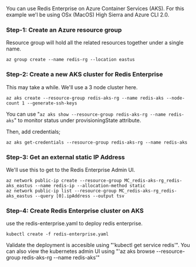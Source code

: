 You can use Redis Enterprise on Azure Container Services (AKS). For this example we'l be using OSx (MacOS) High Sierra and Azure CLI 2.0.

### Step-1: Create an Azure resource group
Resource group will hold all the related resources together under a single name. 
```
az group create --name redis-rg --location eastus
```

### Step-2: Create a new AKS cluster for Redis Enterprise
This may take a while. We'll use a 3 node cluster here.
```
az aks create --resource-group redis-aks-rg --name redis-aks --node-count 1 --generate-ssh-keys
```
You can use "`az aks show --resource-group redis-aks-rg --name redis-aks`" to monitor status under provisioningState attribute. 

Then, add credentials;
```
az aks get-credentials --resource-group redis-aks-rg --name redis-aks
```

### Step-3: Get an external static IP Address
We'll use this to get to the Redis Enterprise Admin UI.
```
az network public-ip create --resource-group MC_redis-aks-rg_redis-aks_eastus --name redis-ip --allocation-method static
az network public-ip list --resource-group MC_redis-aks-rg_redis-aks_eastus --query [0].ipAddress --output tsv
```

### Step-4: Create Redis Enterprise cluster on AKS
use the redis-enterprise.yaml to deploy redis enterprise.
```
kubectl create -f redis-enterprise.yaml
```

Validate the deployment is accesible using "'kubectl get service redis'". You can also view the kubernetes admin UI using "'az aks browse --resource-group redis-aks-rg --name redis-aks'"

